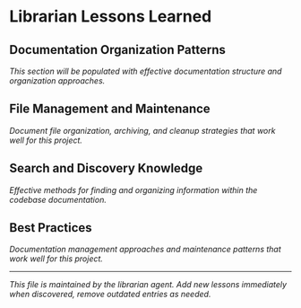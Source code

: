 # Librarian Lessons Learned

## Documentation Organization Patterns

*This section will be populated with effective documentation structure and organization approaches.*

## File Management and Maintenance

*Document file organization, archiving, and cleanup strategies that work well for this project.*

## Search and Discovery Knowledge

*Effective methods for finding and organizing information within the codebase documentation.*

## Best Practices

*Documentation management approaches and maintenance patterns that work well for this project.*

---
*This file is maintained by the librarian agent. Add new lessons immediately when discovered, remove outdated entries as needed.*
